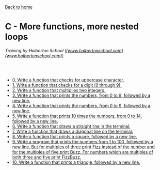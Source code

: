 [Back to home](https://github.com/HugoCLI/holbertonschool-low_level_programming/blob/main/README.md)

# C - More functions, more nested loops
###### Training by Holberton School ([www.holbertonschool.com](www.holbertonschool.com))
&nbsp;
- [0. Write a function that checks for uppercase character.](0-isupper.c)
- [1. Write a function that checks for a digit (0 through 9).](1-isdigit.c)
- [2. Write a function that multiplies two integers.](2-mul.c)
- [3. Write a function that prints the numbers, from 0 to 9, followed by a new line.](3-print_numbers.c)
- [4. Write a function that prints the numbers, from 0 to 9, followed by a new line.](4-print_most_numbers.c)
- [5. Write a function that prints 10 times the numbers, from 0 to 14, followed by a new line.](5-more_numbers.c)
- [6. Write a function that draws a straight line in the terminal.](6-print_line.c)
- [7. Write a function that draws a diagonal line on the terminal.](7-print_diagonal.c)
- [8. Write a function that prints a square, followed by a new line.](8-print_square.c)
- [9. Write a program that prints the numbers from 1 to 100, followed by a new line. But for multiples of three print Fizz instead of the number and for the multiples of five print Buzz. For numbers which are multiples of both three and five print FizzBuzz.](9-fizz_buzz.c)
- [10. Write a function that prints a triangle, followed by a new line.](10-print_triangle.c)
